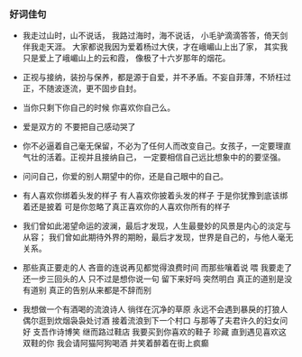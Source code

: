 ### 好词佳句

- 我走过山时，山不说话， 我路过海时，海不说话， 小毛驴滴滴答答，倚天剑伴我走天涯。 大家都说我因为爱着杨过大侠，才在峨嵋山上出了家， 其实我只是爱上了峨嵋山上的云和霞， 像极了十六岁那年的烟花。

- 正视与接纳，装扮与保养，都是源于自爱，并不矛盾。不妄自菲薄，不矫枉过正，不随波逐流，更不固步自封。

- 当你只剩下你自己的时候 你喜欢你自己么。
- 爱是双方的 不要把自己感动哭了
- 你不必逼着自己毫无保留，不必为了任何人而改变自己。女孩子，一定要理直气壮的活着。正视并且接纳自己， 一定要相信自己远比想象中的的要坚强。
- 问问自己，你爱的别人期望中的你，还是自己眼中的自己。
- 有人喜欢你绑着头发的样子 有人喜欢你披着头发的样子 于是你犹豫到底该绑着还是披着 可是你忽略了真正喜欢你的人喜欢你所有的样子 
- 我们曾如此渴望命运的波澜，最后才发现，人生最曼妙的风景是内心的淡定与从容； 我们曾如此期待外界的期盼，最后才发现，世界是自己的，与他人毫无关系。



- 那些真正要走的人 吝啬的连说再见都觉得浪费时间 而那些嚷着说 喂 我要走了 还一步三回头的人 只不过是想你说一句 留下来好吗 突然明白 真正的道别是没有道别 真正的告别从来都是不辞而别
- 我想做一个有酒喝的流浪诗人 徜徉在沉净的草原 永远不会遇到暴戾的打狼人 偶尔逛到炊烟袅袅处讨酒 接着流浪到下一个村口 与那等了夫君许久的妇女问好 支吾作诗博笑 继而路过鞋店 我要买到你喜欢的鞋子 珍藏 直到遇见喜欢这双鞋的你 我会请阿猫阿狗喝酒 并笑着醉着在街上疯癫